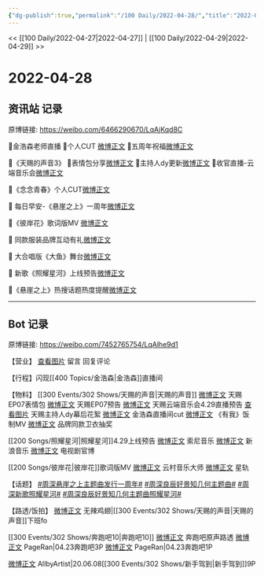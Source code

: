 ```yaml
---
{"dg-publish":true,"permalink":"/100 Daily/2022-04-28/","title":"2022-04-28","created":"2022-12-04T15:57:48.000+08:00","updated":"2023-04-11T14:46:34.371+08:00"}
---
```



<< [[100 Daily/2022-04-27\|2022-04-27]] | [[100 Daily/2022-04-29\|2022-04-29]] >>

# 2022-04-28

## 资讯站 记录

原博链接: https://weibo.com/6466290670/LqAjKqd8C

🌟金浩森老师直播
🌻个人CUT [微博正文](https://m.weibo.cn/6466290670/4763344835975336)
🌻五周年祝福[微博正文](https://m.weibo.cn/6466290670/4763365215573417)

🌟《天赐的声音3》
🌻表情包分享[微博正文](https://m.weibo.cn/6466290670/4763259783876510)
🌻主持人dy更新[微博正文](https://m.weibo.cn/6466290670/4763299206402384)
🌻收官直播-云端音乐会[微博正文](https://m.weibo.cn/6466290670/4763322144527603)

🌟《念念青春》个人CUT[微博正文](https://m.weibo.cn/6466290670/4763178548857680)

🌟 每日早安-《悬崖之上》一周年[微博正文](https://m.weibo.cn/6466290670/4763149918538179)

🌟《彼岸花》歌词版MV [微博正文](https://m.weibo.cn/6466290670/4763169375914648)

🌟 同款服装品牌互动有礼[微博正文](https://m.weibo.cn/6466290670/4763267074098815)

🌟 大合唱版《大鱼》舞台[微博正文](https://m.weibo.cn/6466290670/4763252854620521)

🌟 新歌《照耀星河》上线预告[微博正文](https://m.weibo.cn/6466290670/4763204587360703)

🌟《悬崖之上》热搜话题热度提醒[微博正文](https://m.weibo.cn/6466290670/4763196567585439)

---
## Bot 记录

原博链接: https://weibo.com/7452765754/LqAlhe9d1

【营业】
[查看图片](https://wx4.sinaimg.cn/large/0088n2Pggy1h1psmrm3e9j30yi07b74s.jpg) 留言 [](https://m.weibo.cn/1736988591/4761195887990783)
[](https://m.weibo.cn/1736988591/4762822045601763) 回复评论

【行程】闪现[[400 Topics/金浩森\|金浩森]]直播间

【物料】
[[300 Events/302 Shows/天赐的声音\|天赐的声音]]
[微博正文](https://m.weibo.cn/1315706994/4763258568049741) 天赐EP07表情包
[微博正文](https://m.weibo.cn/5876797510/4763326732571439) 天赐EP07预告
[微博正文](https://m.weibo.cn/1315706994/4763318969435559) 天赐云端音乐会4.29直播预告
[查看图片](https://wx3.sinaimg.cn/large/0088n2Pggy1h1plarjjwwj30ku112tb8.jpg) 天赐主持人dy幕后花絮
[微博正文](https://m.weibo.cn/6466290670/4763344835975336) 金浩森直播间cut
[微博正文](https://m.weibo.cn/1977460817/4763280558261443) 《有我》饭制MV
[微博正文](https://m.weibo.cn/7435669538/4763223369188962) 品牌同款卫衣抽奖

[[200 Songs/照耀星河\|照耀星河]]4.29上线预告
[微博正文](https://m.weibo.cn/1647250812/4763198178198124) 索尼音乐
[微博正文](https://m.weibo.cn/1266269835/4763290163218789) 新浪音乐
[微博正文](https://m.weibo.cn/6861429311/4763298446182054) 电视剧官博

[[200 Songs/彼岸花\|彼岸花]]歌词版MV
[微博正文](https://m.weibo.cn/6509152617/4762963548834519) 云村音乐大师
[微博正文](https://m.weibo.cn/6466290670/4763169375914648) 星轨

【话题】
[#周深悬崖之上主题曲发行一周年#](https://s.weibo.com/weibo?q=%23%E5%91%A8%E6%B7%B1%E6%82%AC%E5%B4%96%E4%B9%8B%E4%B8%8A%E4%B8%BB%E9%A2%98%E6%9B%B2%E5%8F%91%E8%A1%8C%E4%B8%80%E5%91%A8%E5%B9%B4%23)
[#周深良辰好景知几何主题曲#](https://s.weibo.com/weibo?q=%23%E5%91%A8%E6%B7%B1%E8%89%AF%E8%BE%B0%E5%A5%BD%E6%99%AF%E7%9F%A5%E5%87%A0%E4%BD%95%E4%B8%BB%E9%A2%98%E6%9B%B2%23)
[#周深新歌照耀星河#](https://s.weibo.com/weibo?q=%23%E5%91%A8%E6%B7%B1%E6%96%B0%E6%AD%8C%E7%85%A7%E8%80%80%E6%98%9F%E6%B2%B3%23)
[#周深良辰好景知几何主题曲照耀星河#](https://s.weibo.com/weibo?q=%23%E5%91%A8%E6%B7%B1%E8%89%AF%E8%BE%B0%E5%A5%BD%E6%99%AF%E7%9F%A5%E5%87%A0%E4%BD%95%E4%B8%BB%E9%A2%98%E6%9B%B2%E7%85%A7%E8%80%80%E6%98%9F%E6%B2%B3%23)

【路透/饭拍】
[微博正文](https://m.weibo.cn/7495641082/4763142518737397) 无辣鸡翅|[[300 Events/302 Shows/天赐的声音\|天赐的声音]]下班fo

[[300 Events/302 Shows/奔跑吧10\|奔跑吧10]]
[微博正文](https://m.weibo.cn/7495641082/4763039410685443) 奔跑吧原声路透
[微博正文](https://m.weibo.cn/7633014126/4763254850585646) PageRan|04.23奔跑吧3P
[微博正文](https://m.weibo.cn/7633014126/4763282059562583) PageRan|04.23奔跑吧1P

[微博正文](https://m.weibo.cn/6873250805/4763350074661046) AllbyArtist|20.06.08[[300 Events/302 Shows/新手驾到\|新手驾到]]9P
